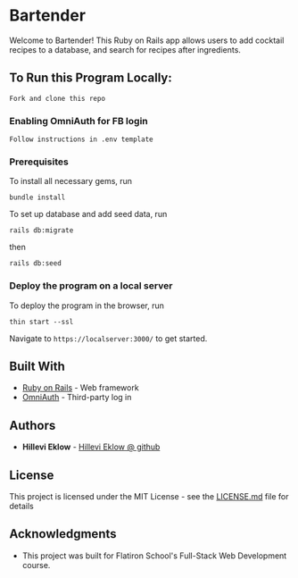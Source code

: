 # Bartender

Welcome to Bartender! This Ruby on Rails app allows users to add cocktail recipes to a database, and search for recipes after ingredients.

## To Run this Program Locally:

```Fork and clone this repo```

### Enabling OmniAuth for FB login

```Follow instructions in .env template```

### Prerequisites
To install all necessary gems, run

```bundle install```

To set up database and add seed data, run

```rails db:migrate```

then

```rails db:seed```

### Deploy the program on a local server

To deploy the program in the browser, run

```thin start --ssl```

Navigate to ```https://localserver:3000/``` to get started.


## Built With

* [Ruby on Rails](http://rubyonrails.org) - Web framework
* [OmniAuth](https://github.com/omniauth/omniauth) - Third-party log in


## Authors

* **Hillevi Eklow** - [Hillevi Eklow @ github](https://github.com/hillevieklow)

## License

This project is licensed under the MIT License - see the [LICENSE.md](LICENSE.md) file for details

## Acknowledgments

* This project was built for Flatiron School's Full-Stack Web Development course.
